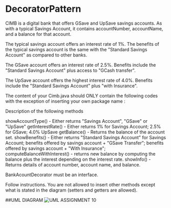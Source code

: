 # DecoratorPattern

CIMB is a digital bank that offers GSave and UpSave savings accounts.   As with a typical Savings Account, it contains accountNumber, accountName, and a balance for that account.

The typical savings account offers an interest rate of 1%.
The benefits of the typical savings account is the same with the "Standard Savings Account" as compared to other banks.

The GSave account offers an interest rate of 2.5%.
Benefits include the "Standard Savings Account" plus access to "GCash transfer".

The UpSave account offers the highest interest rate of 4.0%.
Benefits include the "Standard Savings Account" plus "with Insurance".


The content of your Cimb.java should ONLY contain the following codes with the exception of inserting your own package name :


Description of the following methods

showAccountType() - Either returns "Savings Account", "GSave" or "UpSave"
getInterestRate() - Either returns 1% for Savings Account; 2.5% for GSave; 4.0% UpSave
getBalance() - Returns the balance of the account set.
showBenefits() - Either returns "Standard Savings Account" for Savings Account;
		    benefits offered by savings account + "GSave Transfer";
                            benefits offered by savings account + "With Insurance";
computeBalanceWithInterest() - returns new balance by computing the balance plus the interest depending on the interest rate.
showInfo() - Returns details of account number, account name, and balance.

BankAcountDecorator must be an interface.

Follow instructions.  You are not allowed to insert other methods except what is stated in the diagram (setters and getters are allowed).

##UML DIAGRAM
![UML ASSIGNMENT 10](https://github.com/tebenbrus/DecoratorPattern/assets/114350433/6b399bd4-941d-4436-8b9a-a7ea39e041ea)


